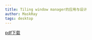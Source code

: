 ```yaml
---
title: Tiling window manager的应用与设计
author: MaskRay
tags: desktop
---
```


[pdf下载](../files/tiling-window-manager-application-and-design.pdf)
